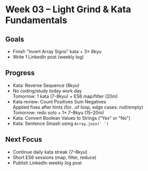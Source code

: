 # Week 03 – Light Grind & Kata Fundamentals

## Goals
- Finish "Invert Array Signs" kata + 3× 8kyu
- Write 1 LinkedIn post (weekly log)

## Progress
- Kata: Reverse Sequence (8kyu)
- No coding/study today  work day  
  Tomorrow: 1 kata (7-8kyu) + ES6 map/filter (20m)
- Kata review: Count Positives Sum Negatives  
  Applied fixes after hints (for...of loop, edge cases: null/empty)  
  Tomorrow: redo solo + 1× 7–8kyu (15–20m)
- Kata: Convert Boolean Values to Strings ("Yes" or "No")
- Kata: Sentence Smash using `Array.join(' ')`

## Next Focus
- Continue daily kata streak (7–8kyu)
- Short ES6 sessions (map, filter, reduce)
- Publish LinkedIn weekly log post
